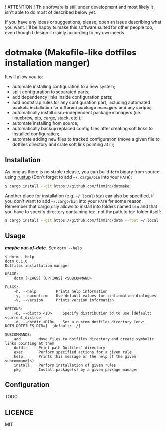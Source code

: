 ! ATTENTION !
This software is still under development and most likely it isn't able to do
most of described below yet.

If you have any ideas or suggestions, please, open an issue describing what you
want. I'll be happy to make this software suited for other people too, even
though I design it mainly according to my own needs

# dotmake (Makefile-like dotfiles installation manger)

It will allow you to:

- automate installing configuration to a new system;
- split configuration to separated parts;
- add dependency links inside configuration parts;
- add bootstrap rules for any configuration part, including automated packets
  installation for different package managers and any scripts;
- automatically install disro-independent package managers (i.e. linuxbrew, pip,
  cargo, stack, etc.);
- automate installing from source;
- automatically backup replaced config files after creating soft links to
  installed configuration;
- automate adding new files to tracked configuration (move a given file to
  dotfiles directory and crate soft link pointing at it);

## Installation

As long as there is no stable release, you can build `dotm` binary from source
using [rustup](https://rustup.rs/) (Don't forget to add `~/.cargo/bin` into your
`PATH`):

```sh
$ cargo install --git https://github.com/fimmind/dotmake
```

Another place for installation (e.g. `~/.local/bin`) can also be specified, if
you don't want to add `~/.cargo/bin` into your `PATH` for some reason. Remember
that cargo only allows to install into folders named `bin` and that you have to
specify directory containing `bin`, not the path to `bin` folder itself:

```sh
$ cargo install --git https://github.com/fimmind/dotm --root ~/.local
```

## Usage

***maybe out-of-date.*** See `dotm --help`
```shell
$ dotm --help
dotm 0.1.0
Dotfiles installation manager

USAGE:
    dotm [FLAGS] [OPTIONS] <SUBCOMMAND>

FLAGS:
    -h, --help         Prints help information
    -y, --noconfirm    Use default values for confirmation dialogues
    -V, --version      Prints version information

OPTIONS:
    -D, --distro <ID>     Specify distribution id to use [default: <current_distro>]
    -d, --dotdir <DIR>    Set a custom dotfiles directory [env: DOTM_DOTFILES_DIR=]  [default: ./]

SUBCOMMANDS:
    add        Move files to dotfiles directory and create symbolic links pointing at them
    dotdir     Print path Dotfiles' directory
    exec       Perform specified actions for a given rule
    help       Prints this message or the help of the given subcommand(s)
    install    Perform installation of given rules
    pkg        Install package(s) by a given package manager
```

## Configuration

TODO

## LICENCE

MIT
